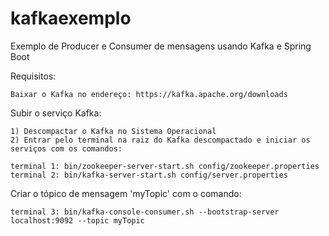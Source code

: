 # kafkaexemplo

 Exemplo de Producer e Consumer de mensagens usando Kafka e Spring Boot

Requisitos:
    
    Baixar o Kafka no endereço: https://kafka.apache.org/downloads

Subir o serviço Kafka:
    
    1) Descompactar o Kafka no Sistema Operacional
    2) Entrar pelo terminal na raiz do Kafka descompactado e iniciar os serviços com os comandos:

    terminal 1: bin/zookeeper-server-start.sh config/zookeeper.properties
    terminal 2: bin/kafka-server-start.sh config/server.properties

Criar o tópico de mensagem 'myTopic' com o comando:
        
    terminal 3: bin/kafka-console-consumer.sh --bootstrap-server localhost:9092 --topic myTopic
